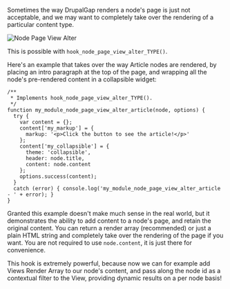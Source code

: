 Sometimes the way DrupalGap renders a node's page is just not acceptable, and we may want to completely take over the rendering of a particular content type.

![Node Page View Alter](http://drupalgap.org/sites/default/files/node-page-view-alter.png)

This is possible with `hook_node_page_view_alter_TYPE()`.

Here's an example that takes over the way Article nodes are rendered, by placing an intro paragraph at the top of the page, and wrapping all the node's pre-rendered content in a collapsible widget:

```
/**
 * Implements hook_node_page_view_alter_TYPE().
 */
function my_module_node_page_view_alter_article(node, options) {
  try {
    var content = {};
    content['my_markup'] = {
      markup: '<p>Click the button to see the article!</p>'
    };
    content['my_collapsible'] = {
      theme: 'collapsible',
      header: node.title,
      content: node.content
    };
    options.success(content);
  }
  catch (error) { console.log('my_module_node_page_view_alter_article - ' + error); }
}
```

Granted this example doesn't make much sense in the real world, but it demonstrates the ability to add content to a node's page, and retain the original content. You can return a render array (recommended) or just a plain HTML string and completely take over the rendering of the page if you want. You are not required to use `node.content`, it is just there for convenience.

This hook is extremely powerful, because now we can for example add Views Render Array to our node's content, and pass along the node id as a contextual filter to the View, providing dynamic results on a per node basis!